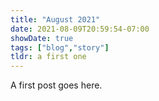 ```yaml
---
title: "August 2021"
date: 2021-08-09T20:59:54-07:00
showDate: true
tags: ["blog","story"]
tldr: a first one
---
```


A first post goes here. 
